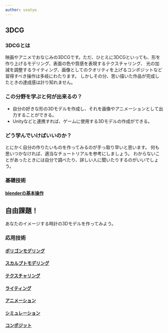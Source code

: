 ```yaml
---
author: usatyo
---
```

## 3DCG
### 3DCGとは

映画やアニメでおなじみの3DCGです。ただ、ひとえに3DCGといっても、形を作り上げるモデリング、表面の色や質感を表現するテクスチャリング、
光の加減を調整するライティング、画像としてのクオリティを上げるコンポジットなど習得すべき操作は多岐にわたります。
しかしその分、思い描いた作品が完成したときの達成感は計り知れません。

### この分野を学ぶと何が出来るの？

- 自分の好きな形の3Dモデルを作成し、それを画像やアニメーションとして出力することができる。
- Unityなどと連携すれば、ゲームに使用する3Dモデルの作成ができる。
 
### どう学んでいけばいいのか？

とにかく自分の作りたいものを作ってみるのが手っ取り早いと思います。
何も思いつかなければ、適当なチュートリアルを参考にしましょう。
わからないことがあったときには自分で調べたり、詳しい人に聞いたりするのがいいでしょう。
 
### 基礎技術
#### [blenderの基本操作](https://huitgroup.github.io/huit-roadmap/frontend/html)

## 自由課題！
あなたのイメージする時計の3Dモデルを作ってみよう。


### 応用技術
#### [ポリゴンモデリング](https://huitgroup.github.io/huit-roadmap/3dcg/polygon)
#### [スカルプトモデリング](https://huitgroup.github.io/huit-roadmap/3dcg/sculpt)
#### [テクスチャリング](https://huitgroup.github.io/huit-roadmap/3dcg/texture)
#### [ライティング](https://huitgroup.github.io/huit-roadmap/3dcg/light)
#### [アニメーション](https://huitgroup.github.io/huit-roadmap/3dcg/animation)
#### [シミュレーション](https://huitgroup.github.io/huit-roadmap/3dcg/simulation)
#### [コンポジット](https://huitgroup.github.io/huit-roadmap/3dcg/composit)




